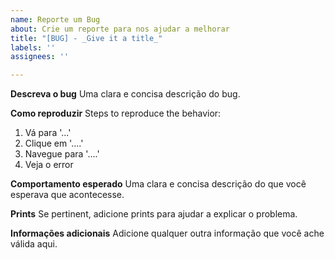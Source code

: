 ```yaml
---
name: Reporte um Bug
about: Crie um reporte para nos ajudar a melhorar
title: "[BUG] - _Give it a title_"
labels: ''
assignees: ''

---
```


**Descreva o bug**
Uma clara e concisa descrição do bug.

**Como reproduzir**
Steps to reproduce the behavior:
1. Vá para '...'
2. Clique em '....'
3. Navegue para '....'
4. Veja o error

**Comportamento esperado**
Uma clara e concisa descrição do que você esperava que acontecesse.

**Prints**
Se pertinent, adicione prints para ajudar a explicar o problema.

**Informações adicionais**
Adicione qualquer outra informação que você ache válida aqui.
